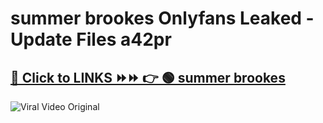 
 # summer brookes Onlyfans Leaked - Update Files a42pr

## <h2><a href="https://clipsfans.com/summer_brookes&ref=git">🔗 Click to LINKS ⏩⏩ 👉 🟢 summer brookes </a></h2>

<a href="https://clipsfans.com/summer_brookes&ref=git" rel="nofollow" data-target="animated-image.originalLink"><img src="https://i.ibb.co.com/xMMVF88/686577567.gif" alt="Viral Video Original" style="max-width: 100%; display: inline-block;" data-target="animated-image.originalImage"></a>

